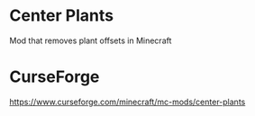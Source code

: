 # Center Plants
Mod that removes plant offsets in Minecraft
# CurseForge 
https://www.curseforge.com/minecraft/mc-mods/center-plants

